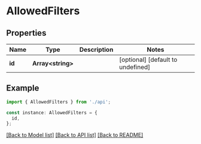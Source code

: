 # AllowedFilters

## Properties

| Name   | Type                    | Description | Notes                             |
| ------ | ----------------------- | ----------- | --------------------------------- |
| **id** | **Array&lt;string&gt;** |             | [optional] [default to undefined] |

## Example

```typescript
import { AllowedFilters } from './api';

const instance: AllowedFilters = {
  id,
};
```

[[Back to Model list]](../README.md#documentation-for-models) [[Back to API list]](../README.md#documentation-for-api-endpoints) [[Back to README]](../README.md)
